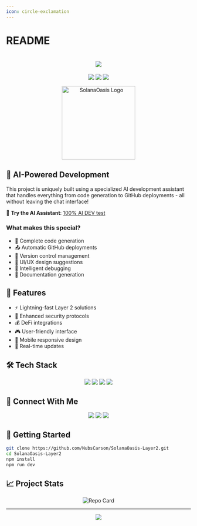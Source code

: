 ```yaml
---
icon: circle-exclamation
---
```


# README

<!-- Animated Header -->
<h1 align="center">
  <img src="https://readme-typing-svg.herokuapp.com/?lines=Welcome+to+SolanaOasis;100%25+AI-Powered+Development&center=true&size=30">
</h1>

<p align="center">
  <img src="https://img.shields.io/badge/Powered%20By-ChatGPT-74aa9c?style=for-the-badge&logo=openai&logoColor=white"/>
  <img src="https://img.shields.io/badge/Built%20With-AI-blue?style=for-the-badge&logo=ai&logoColor=white"/>
  <img src="https://img.shields.io/badge/Solana-Compatible-9945FF?style=for-the-badge&logo=solana&logoColor=white"/>
</p>

<div align="center">
  <img src="https://nubs.site/logo1.png" width="200" alt="SolanaOasis Logo">
</div>

## 🤖 AI-Powered Development

This project is uniquely built using a specialized AI development assistant that handles everything from code generation to GitHub deployments - all without leaving the chat interface! 

🔗 **Try the AI Assistant**: [100% AI DEV test](https://chatgpt.com/g/g-677462833d0c8191ad5fcec4e64bd6dc-100-ai-dev-test)

### What makes this special?
- 🚀 Complete code generation
- 📤 Automatic GitHub deployments
- 🔄 Version control management
- 🎨 UI/UX design suggestions
- 🐛 Intelligent debugging
- 📝 Documentation generation

## 🌟 Features

- ⚡ Lightning-fast Layer 2 solutions
- 🔐 Enhanced security protocols
- 💰 DeFi integrations
- 🎮 User-friendly interface
- 📱 Mobile responsive design
- 🔄 Real-time updates

## 🛠️ Tech Stack

<p align="center">
  <img src="https://img.shields.io/badge/Next.js-black?style=for-the-badge&logo=next.js&logoColor=white"/>
  <img src="https://img.shields.io/badge/TypeScript-007ACC?style=for-the-badge&logo=typescript&logoColor=white"/>
  <img src="https://img.shields.io/badge/Solana-9945FF?style=for-the-badge&logo=solana&logoColor=white"/>
  <img src="https://img.shields.io/badge/Tailwind-38B2AC?style=for-the-badge&logo=tailwind-css&logoColor=white"/>
</p>

## 🤝 Connect With Me

<p align="center">
  <a href="https://twitter.com/nubscarson"><img src="https://img.shields.io/badge/Twitter-1DA1F2?style=for-the-badge&logo=twitter&logoColor=white"/></a>
  <a href="https://github.com/nubscarson"><img src="https://img.shields.io/badge/GitHub-100000?style=for-the-badge&logo=github&logoColor=white"/></a>
  <a href="https://aimade.fun"><img src="https://img.shields.io/badge/Website-FF7139?style=for-the-badge&logo=firefox-browser&logoColor=white"/></a>
</p>

## 🚀 Getting Started

```bash
git clone https://github.com/NubsCarson/SolanaOasis-Layer2.git
cd SolanaOasis-Layer2
npm install
npm run dev
```

## 📈 Project Stats

<p align="center">
  <img src="https://github-readme-stats.vercel.app/api/pin/?username=nubscarson&repo=SolanaOasis-Layer2&theme=dark" alt="Repo Card"/>
</p>

---

<p align="center">
  <img src="https://capsule-render.vercel.app/api?type=waving&color=gradient&height=100&section=footer"/>
</p>
